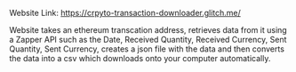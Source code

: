 Website Link: https://crpyto-transaction-downloader.glitch.me/

Website takes an ethereum transcation address, retrieves data from it using a Zapper API such as the Date, Received Quantity, Received Currency, Sent Quantity, Sent Currency, creates a json file with the data and then converts the data into a csv which downloads onto your computer automatically. 
